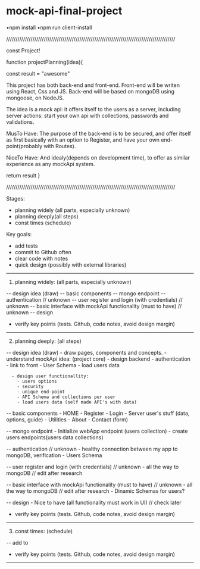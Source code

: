 # mock-api-final-project

•npm install
•npm run client-install


//////////////////////////////////////////////////////////////////////////////////////////

const Project!

function projectPlanning(idea){
  
  const result = "awesome"

This project has both back-end and front-end. 
Front-end will be writen using React, Css and JS.
Back-end will be based on mongoDB using mongoose, on NodeJS.

The idea is a mock api: it offers itself to the users as a server, including server actions: 
start your own api with collections, passwords and validations.

MusTo Have:
The purpose of the back-end is to be secured, and offer itself as first basically with an option to Register, and have your own end-point(probably with Routes).

NiceTo Have:
And idealy(depends on development time), to offer as similar experience as any mockApi system.

  return result
}

//////////////////////////////////////////////////////////////////////////////////////////


Stages:
- planning widely (all parts, especially unknown)
- planning deeply(all steps)
- const times (schedule)

Key goals:
- add tests
- commit to Github often
- clear code with notes
- quick design (possibly with external libraries)

------------------------------------

1. planning widely: (all parts, especially unknown)

-- design idea (draw)
-- basic components
-- mongo endpoint
-- authentication // unknown
-- user register and login (with credentials) // unknown
-- basic interface with mockApi functionality (must to have) // unknown
-- design

* verify key points (tests. Github, code notes, avoid design margin)

------------------------------------

2. planning deeply: (all steps)

-- design idea (draw)
    - draw pages, components and concepts.
    - understand mockApi idea: (project core)
      - design backend
        - authentication
        - link to front
        - User Schema
        - load users data

      - design user functionallity:
        - users options
        - security
        - unique end-point
        - API Schema and collections per user
        - load users data (self made API's with data)

-- basic components
    - HOME
    - Register
    - Login
    - Server user's stuff (data, options, guide)
    - Utilities
    - About
    - Contact (form)

-- mongo endpoint
    - Initialize webApp endpoint (users collection)
    - create users endpoints(users data collections)

-- authentication // unknown
    - healthy connection between my app to mongoDB, verification 
    - Users Schema

-- user register and login (with credentials) // unknown
    - all the way to mongoDB // edit after research

-- basic interface with mockApi functionality (must to have) // unknown
    - all the way to mongoDB // edit after research
    - Dinamic Schemas for users?

-- design
    - Nice to have (all functionality must work in UI) // check later

* verify key points (tests. Github, code notes, avoid design margin)

------------------------------------

3. const times: (schedule)

-- add to 

* verify key points (tests. Github, code notes, avoid design margin)

------------------------------------